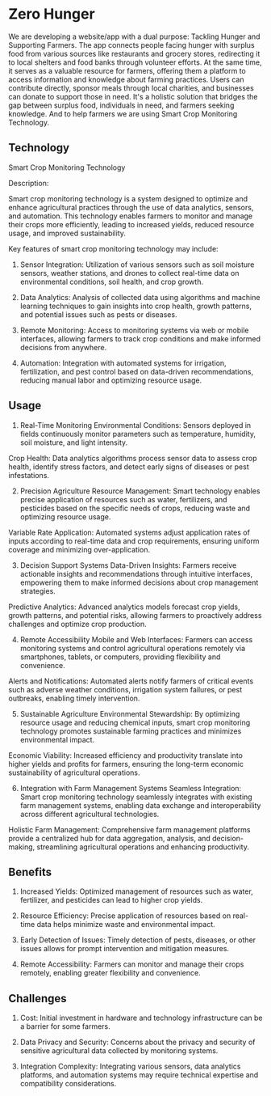 
# Zero Hunger
 We are developing a website/app with a dual purpose: Tackling Hunger and Supporting Farmers. The app connects people facing hunger with surplus food from various sources like restaurants and grocery stores, redirecting it to local shelters and food banks through volunteer efforts. At the same time, it serves as a valuable resource for farmers, offering them a platform to access information and knowledge about farming practices. Users can contribute directly, sponsor meals through local charities, and businesses can donate to support those in need. It's a holistic solution that bridges the gap between surplus food, individuals in need, and farmers seeking knowledge. And to help farmers we are using Smart Crop Monitoring Technology.




## Technology
 Smart Crop Monitoring Technology

Description:

Smart crop monitoring technology is a system designed to optimize and enhance agricultural practices through the use of data analytics, sensors, and automation. This technology enables farmers to monitor and manage their crops more efficiently, leading to increased yields, reduced resource usage, and improved sustainability.

Key features of smart crop monitoring technology may include:

1. Sensor Integration: Utilization of various sensors such as soil moisture sensors, weather stations, and drones to collect real-time data on environmental conditions, soil health, and crop growth.

2. Data Analytics: Analysis of collected data using algorithms and machine learning techniques to gain insights into crop health, growth patterns, and potential issues such as pests or diseases.

3. Remote Monitoring: Access to monitoring systems via web or mobile interfaces, allowing farmers to track crop conditions and make informed decisions from anywhere.

4. Automation: Integration with automated systems for irrigation, fertilization, and pest control based on data-driven recommendations, reducing manual labor and optimizing resource usage.

## Usage
1. Real-Time Monitoring
Environmental Conditions: Sensors deployed in fields continuously monitor parameters such as temperature, humidity, soil moisture, and light intensity.

Crop Health: Data analytics algorithms process sensor data to assess crop health, identify stress factors, and detect early signs of diseases or pest infestations.

2. Precision Agriculture
Resource Management: Smart technology enables precise application of resources such as water, fertilizers, and pesticides based on the specific needs of crops, reducing waste and optimizing resource usage.

Variable Rate Application: Automated systems adjust application rates of inputs according to real-time data and crop requirements, ensuring uniform coverage and minimizing over-application.

3. Decision Support Systems
Data-Driven Insights: Farmers receive actionable insights and recommendations through intuitive interfaces, empowering them to make informed decisions about crop management strategies.

Predictive Analytics: Advanced analytics models forecast crop yields, growth patterns, and potential risks, allowing farmers to proactively address challenges and optimize crop production.

4. Remote Accessibility
Mobile and Web Interfaces: Farmers can access monitoring systems and control agricultural operations remotely via smartphones, tablets, or computers, providing flexibility and convenience.

Alerts and Notifications: Automated alerts notify farmers of critical events such as adverse weather conditions, irrigation system failures, or pest outbreaks, enabling timely intervention.

5. Sustainable Agriculture
Environmental Stewardship: By optimizing resource usage and reducing chemical inputs, smart crop monitoring technology promotes sustainable farming practices and minimizes environmental impact.

Economic Viability: Increased efficiency and productivity translate into higher yields and profits for farmers, ensuring the long-term economic sustainability of agricultural operations.

6. Integration with Farm Management Systems
Seamless Integration: Smart crop monitoring technology seamlessly integrates with existing farm management systems, enabling data exchange and interoperability across different agricultural technologies.

Holistic Farm Management: Comprehensive farm management platforms provide a centralized hub for data aggregation, analysis, and decision-making, streamlining agricultural operations and enhancing productivity.
## Benefits

1. Increased Yields: Optimized management of resources such as water, fertilizer, and pesticides can lead to higher crop yields.

2. Resource Efficiency: Precise application of resources based on real-time data helps minimize waste and environmental impact.

3. Early Detection of Issues: Timely detection of pests, diseases, or other issues allows for prompt intervention and mitigation measures.

4. Remote Accessibility: Farmers can monitor and manage their crops remotely, enabling greater flexibility and convenience.




## Challenges
1. Cost: Initial investment in hardware and technology infrastructure can be a barrier for some farmers.

2. Data Privacy and Security: Concerns about the privacy and security of sensitive agricultural data collected by monitoring systems.

3. Integration Complexity: Integrating various sensors, data analytics platforms, and automation systems may require technical expertise and compatibility considerations.